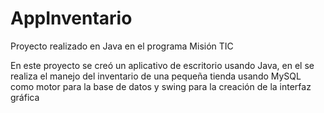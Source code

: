 # AppInventario
Proyecto realizado en Java en el programa Misión TIC

En este proyecto se creó un aplicativo de escritorio usando Java, en el se realiza el manejo del inventario de una pequeña tienda usando MySQL como motor para la base de datos y swing para la creación de la interfaz gráfica
